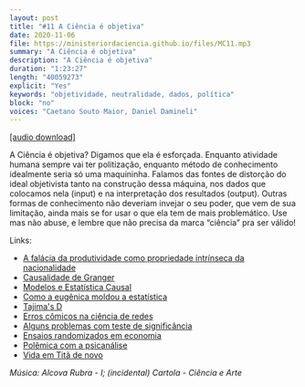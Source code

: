 ```yaml
---
layout: post
title: "#11 A Ciência é objetiva"
date: 2020-11-06
file: https://ministeriordaciencia.github.io/files/MC11.mp3
summary: "A Ciência é objetiva"
description: "A Ciência é objetiva"
duration: "1:23:27"
length: "40059273"
explicit: "Yes"
keywords: "objetividade, neutralidade, dados, política"
block: "no"
voices: "Caetano Souto Maior, Daniel Damineli"
---
```



[[audio download]](https://ministeriodaciencia.github.io/files/MC11.mp3)

A Ciência é objetiva? Digamos que ela é esforçada. Enquanto atividade humana sempre vai ter politização, enquanto método de conhecimento idealmente seria só uma maquininha. Falamos das fontes de distorção do ideal objetivista tanto na construção dessa máquina, nos dados que colocamos nela (input) e na interpretação dos resultados (output). Outras formas de conhecimento não deveriam invejar o seu poder, que vem de sua limitação, ainda mais se for usar o que ela tem de mais problemático. Use mas não abuse, e lembre que não precisa da marca “ciência” pra ser válido!


Links:
- [A falácia da produtividade como propriedade intrínseca da nacionalidade](https://exame.com/edicoes/1025/)
- [Causalidade de Granger](https://en.wikipedia.org/wiki/Granger_causality)
- [Modelos e Estatística Causal](https://plato.stanford.edu/entries/causal-models/)
- [Como a eugênica moldou a estatística](http://nautil.us/issue/92/frontiers/how-eugenics-shaped-statistics)
- [Tajima's D](https://en.wikipedia.org/wiki/Tajima%27s_D)
- [Erros cômicos na ciência de redes](http://bilbo.economicoutlook.net/blog/?p=21005)
- [Alguns problemas com teste de significância](https://www.frontiersin.org/articles/10.3389/fnhum.2017.00390/full)
- [Ensaios randomizados em economia](https://tinyurl.com/y58djkqd)
- [Polêmica com a psicanálise](https://tinyurl.com/y52n8mdv)
- [Vida em Titã de novo](https://www.newscientist.com/article/2258658-weird-ring-shaped-molecule-on-titan-could-be-a-building-block-to-life/)


_Música: Alcova Rubra - I; (incidental) Cartola - Ciência e Arte_
